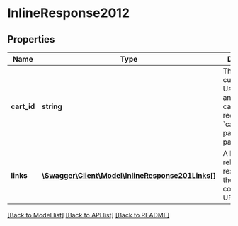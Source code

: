 # InlineResponse2012

## Properties
Name | Type | Description | Notes
------------ | ------------- | ------------- | -------------
**cart_id** | **string** | The ID of the current cart. Use this ID for any cart API calls that require the &#x60;cart_id&#x60; as a path parameter. | 
**links** | [**\Swagger\Client\Model\InlineResponse201Links[]**](InlineResponse201Links.md) | A list of related resources and their corresponding URL links. | 

[[Back to Model list]](../README.md#documentation-for-models) [[Back to API list]](../README.md#documentation-for-api-endpoints) [[Back to README]](../README.md)


